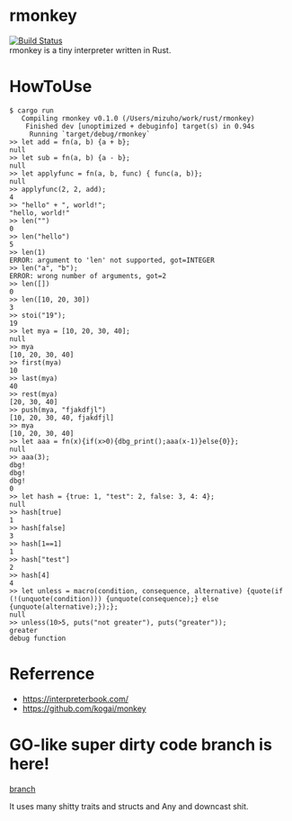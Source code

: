 # rmonkey
[![Build Status](https://travis-ci.org/morimolymoly/rmonkey.svg?branch=master)](https://travis-ci.org/morimolymoly/rmonkey)  
rmonkey is a tiny interpreter written in Rust.  

# HowToUse
```
$ cargo run
   Compiling rmonkey v0.1.0 (/Users/mizuho/work/rust/rmonkey)
    Finished dev [unoptimized + debuginfo] target(s) in 0.94s
     Running `target/debug/rmonkey`
>> let add = fn(a, b) {a + b};
null
>> let sub = fn(a, b) {a - b};
null
>> let applyfunc = fn(a, b, func) { func(a, b)};
null
>> applyfunc(2, 2, add);
4
>> "hello" + ", world!";
"hello, world!"
>> len("")
0
>> len("hello")
5
>> len(1)
ERROR: argument to 'len' not supported, got=INTEGER
>> len("a", "b");
ERROR: wrong number of arguments, got=2
>> len([])
0
>> len([10, 20, 30])
3
>> stoi("19");
19
>> let mya = [10, 20, 30, 40];
null
>> mya
[10, 20, 30, 40]
>> first(mya)
10
>> last(mya)
40
>> rest(mya)
[20, 30, 40]
>> push(mya, "fjakdfjl")
[10, 20, 30, 40, fjakdfjl]
>> mya
[10, 20, 30, 40]
>> let aaa = fn(x){if(x>0){dbg_print();aaa(x-1)}else{0}};
null
>> aaa(3);
dbg!
dbg!
dbg!
0
>> let hash = {true: 1, "test": 2, false: 3, 4: 4};   
null
>> hash[true]
1
>> hash[false]
3
>> hash[1==1]
1
>> hash["test"]
2
>> hash[4]
4
>> let unless = macro(condition, consequence, alternative) {quote(if (!(unquote(condition))) {unquote(consequence);} else {unquote(alternative);});};
null
>> unless(10>5, puts("not greater"), puts("greater"));
greater
debug function
```

# Referrence
* https://interpreterbook.com/
* https://github.com/kogai/monkey

# GO-like super dirty code branch is here!
[branch](https://github.com/morimolymoly/rmonkey/tree/update)

It uses many shitty traits and structs and Any and downcast shit.
